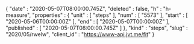 {
  "date" : "2020-05-07T08:00:00.745Z",
  "deleted" : false,
  "h" : "h-measure",
  "properties" : {
    "unit" : [ "steps" ],
    "num" : [ "5573" ],
    "start" : [ "2020-05-06T00:00:00Z" ],
    "end" : [ "2020-05-07T00:00:00Z" ],
    "published" : [ "2020-05-07T08:00:00.745Z" ]
  },
  "kind" : "steps",
  "slug" : "2020/05/rwelw",
  "client_id" : "https://www-api.jvt.me/fit"
}
